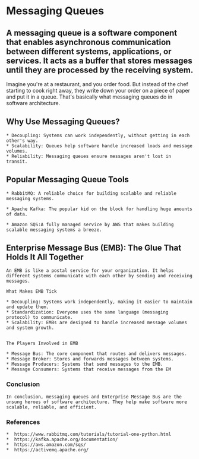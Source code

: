 # Messaging Queues


## A messaging queue is a software component that enables asynchronous communication between different systems, applications, or services. It acts as a buffer that stores messages until they are processed by the receiving system.

Imagine you're at a restaurant, and you order food. But instead of the chef starting to cook right away, they write down your order on a piece of paper and put it in a queue. That's basically what messaging queues do in software architecture.


## Why Use Messaging Queues?
    * Decoupling: Systems can work independently, without getting in each other's way.
    * Scalability: Queues help software handle increased loads and message volumes.
    * Reliability: Messaging queues ensure messages aren't lost in transit.



## Popular Messaging Queue Tools
    * RabbitMQ: A reliable choice for building scalable and reliable messaging systems.

    * Apache Kafka: The popular kid on the block for handling huge amounts of data.

    * Amazon SQS:A fully managed service by AWS that makes building scalable messaging systems a breeze.

## Enterprise Message Bus (EMB): The Glue That Holds It All Together

    An EMB is like a postal service for your organization. It helps different systems communicate with each other by sending and receiving messages.

    What Makes EMB Tick

    * Decoupling: Systems work independently, making it easier to maintain and update them.
    * Standardization: Everyone uses the same language (messaging protocol) to communicate.
    * Scalability: EMBs are designed to handle increased message volumes and system growth.


    The Players Involved in EMB

    * Message Bus: The core component that routes and delivers messages.
    * Message Broker: Stores and forwards messages between systems.
    * Message Producers: Systems that send messages to the EMB.
    * Message Consumers: Systems that receive messages from the EM


### Conclusion

    In conclusion, messaging queues and Enterprise Message Bus are the unsung heroes of software architecture. They help make software more scalable, reliable, and efficient.


### References

    *  https://www.rabbitmq.com/tutorials/tutorial-one-python.html
    *  https://kafka.apache.org/documentation/
    *  https://aws.amazon.com/sqs/
    *  https://activemq.apache.org/

    

